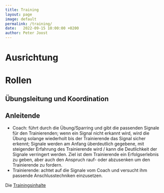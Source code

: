 ```yaml
---
title: Training
layout: page
image: default
permalink: /training/
date:   2022-09-15 10:00:00 +0200
author: Peter Joost
---
```


# Ausrichtung


# Rollen
## Übungsleitung und Koordination
## Anleitende
- Coach: führt durch die Übung/Sparring und gibt die passenden Signale für den Trainierenden; wenn ein Signal nicht erkannt wird, wird die Übung solange wiederholt bis der Trainierende das Signal sicher erkennt; Signale werden am Anfang überdeutlich gegebene, mit steigender Erfahrung des Trainierende wird / kann die Deutlichkeit der Signale verringert werden. Ziel ist dem Trainierende ein Erfolgserlebnis zu geben, aber auch den Anspruch rauf- oder abzusenken um den Trainierende zu fordern.
- Trainierende: achtet auf die Signale vom Coach und versucht ihm passende Anschlusstechniken einzusetzen.

Die [Trainingsinhalte](/content/)